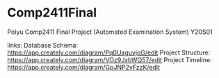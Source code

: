 # Comp2411Final
 Polyu Comp2411 Final Project (Automated Examination System) Y20S01

links:
Database Schema: https://app.creately.com/diagram/Pq0UaguvjoG/edit
Project Structure: https://app.creately.com/diagram/VOz9JxbWQ57/edit
Project Timeline: https://app.creately.com/diagram/GpJNP2vFzzK/edit

